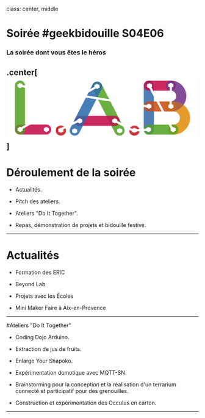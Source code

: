 class: center, middle

# Soirée #geekbidouille S04E06
### La soirée dont vous êtes le héros 
.center[![LAB](logo.png)]
---

# Déroulement de la soirée
- Actualités.

- Pitch des ateliers.

- Ateliers "Do It Together".

- Repas, démonstration de projets et bidouille festive.
---

# Actualités

- Formation des ERIC

- Beyond Lab

- Projets avec les Écoles

- Mini Maker Faire à Aix-en-Provence


---

#Ateliers "Do It Together"

- Coding Dojo Arduino.

- Extraction de jus de fruits.

- Enlarge Your Shapoko.

- Expérimentation domotique avec MQTT-SN.

- Brainstorming pour la conception et la réalisation d'un terrarium connecté et participatif pour des grenouilles.

- Construction et expérimentation des Occulus en carton.

---


